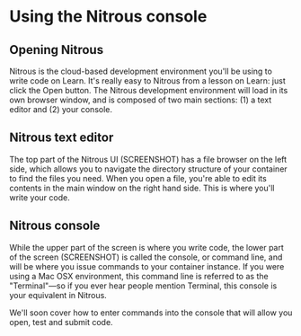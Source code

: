 # Using the Nitrous console

## Opening Nitrous

Nitrous is the cloud-based development environment you'll be using to write code on Learn. It's really easy to Nitrous from a lesson on Learn: just click the Open button. The Nitrous development environment will load in its own browser window, and is composed of two main sections: (1) a text editor and (2) your console. 

## Nitrous text editor

The top part of the Nitrous UI (SCREENSHOT) has a file browser on the left side, which allows you to navigate the directory structure of your container to find the files you need. When you open a file, you're able to edit its contents in the main window on the right hand side. This is where you'll write your code. 

## Nitrous console

While the upper part of the screen is where you write code, the lower part of the screen (SCREENSHOT) is called the console, or command line, and will be where you issue commands to your container instance. If you were using a Mac OSX environment, this command line is referred to as the "Terminal"—so if you ever hear people mention Terminal, this console is your equivalent in Nitrous. 

We'll soon cover how to enter commands into the console that will allow you open, test and submit code. 
